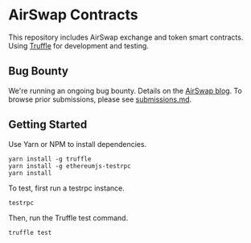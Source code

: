 # AirSwap Contracts

This repository includes AirSwap exchange and token smart contracts. Using [Truffle](http://truffleframework.com/) for development and testing.

## Bug Bounty

We're running an ongoing bug bounty. Details on the [AirSwap blog](https://blog.airswap.io/smart-contracts-and-bug-bounty-ad75733eb53f). To browse prior submissions, please see [submissions.md](https://github.com/airswap/contracts/blob/master/submissions.md).

## Getting Started

Use Yarn or NPM to install dependencies.
```
yarn install -g truffle
yarn install -g ethereumjs-testrpc
yarn install
```

To test, first run a testrpc instance.
```
testrpc
```
Then, run the Truffle test command.
```
truffle test
```
